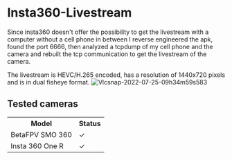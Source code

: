 # Insta360-Livestream
Since insta360 doesn't offer the possibility to get the livestream with a computer without a cell phone in between I reverse engineered the apk, found the port 6666, then analyzed a tcpdump of my cell phone and the camera and rebuilt the tcp communication to get the livestream of the camera.

The livestream is HEVC/H.265 encoded, has a resolution of 1440x720 pixels and is in dual fisheye format.
![Vlcsnap-2022-07-25-09h34m59s583](https://user-images.githubusercontent.com/18678779/182454958-9ef98665-897a-4f98-9c56-166fb64f7025.png)


## Tested cameras
<table>
<tr>
    <th>Model</th>
    <th>Status</th>
</tr>
<tr><td>BetaFPV SMO 360</td><td>✓</td></tr>
<tr><td>Insta 360 One R</td><td>✓</td></tr>
</table>
